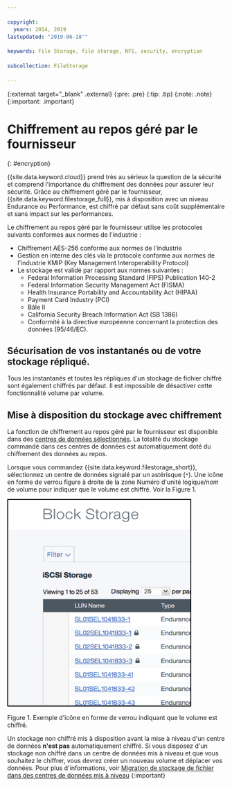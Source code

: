 ```yaml
---

copyright:
  years: 2014, 2019
lastupdated: "2019-06-18'"

keywords: File Storage, file storage, NFS, security, encryption

subcollection: FileStorage

---
```

{:external: target="_blank" .external}
{:pre: .pre}
{:tip: .tip}
{:note: .note}
{:important: .important}

# Chiffrement au repos géré par le fournisseur
{: #encryption}

{{site.data.keyword.cloud}} prend très au sérieux la question de la sécurité et comprend l'importance du chiffrement des données pour assurer leur sécurité. Grâce au chiffrement géré par le fournisseur, {{site.data.keyword.filestorage_full}}, mis à disposition avec un niveau Endurance ou Performance, est chiffré par défaut sans coût supplémentaire et sans impact sur les performances.

Le chiffrement au repos géré par le fournisseur utilise les protocoles suivants conformes aux normes de l'industrie :

* Chiffrement AES-256 conforme aux normes de l'industrie
* Gestion en interne des clés via le protocole conforme aux normes de l'industrie KMIP (Key Management Interoperability Protocol)
* Le stockage est validé par rapport aux normes suivantes :
    - Federal Information Processing Standard (FIPS) Publication 140-2
    - Federal Information Security Management Act (FISMA)
    - Health Insurance Portability and Accountability Act (HIPAA)
    - Payment Card Industry (PCI)
    - Bâle II
    - California Security Breach Information Act (SB 1386)
    - Conformité à la directive européenne concernant la protection des données (95/46/EC).

## Sécurisation de vos instantanés ou de votre stockage répliqué.  

Tous les instantanés et toutes les répliques d'un stockage de fichier chiffré sont également chiffrés par défaut. Il est impossible de désactiver cette fonctionnalité volume par volume.

## Mise à disposition du stockage avec chiffrement

La fonction de chiffrement au repos géré par le fournisseur est disponible dans des [centres de données sélectionnés](/docs/infrastructure/FileStorage?topic=FileStorage-selectDC). La totalité du stockage commandé dans ces centres de données est automatiquement doté du chiffrement des données au repos.

Lorsque vous commandez {{site.data.keyword.filestorage_short}}, sélectionnez un centre de données signalé par un astérisque (`*`). Une icône en forme de verrou figure à droite de la zone Numéro d'unité logique/nom de volume pour indiquer que le volume est chiffré. Voir la Figure 1.

![L'icône en forme de verrou indique que le numéro d'unité logique est chiffré](/images/encryptedstorage.png)
<caption>Figure 1. Exemple d'icône en forme de verrou indiquant que le volume est chiffré.</caption>

Un stockage non chiffré mis à disposition avant la mise à niveau d'un centre de données **n'est pas** automatiquement chiffré. Si vous disposez d'un stockage non chiffré dans un centre de données mis à niveau et que vous souhaitez le chiffrer, vous devrez créer un nouveau volume et déplacer vos données. Pour plus d'informations, voir [Migration de stockage de fichier dans des centres de données mis à niveau](/docs/infrastructure/FileStorage?topic=FileStorage-migratestorage)
{:important}
